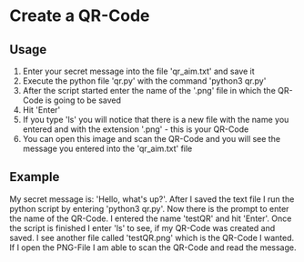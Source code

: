 # Create a QR-Code

## Usage

1. Enter your secret message into the file 'qr_aim.txt' and save it
2. Execute the python file 'qr.py' with the command 'python3 qr.py'
3. After the script started enter the name of the '.png' file in which the QR-Code is going to be saved
4. Hit 'Enter' 
5. If you type 'ls' you will notice that there is a new file with the name you entered and with the extension '.png' - this is your QR-Code
6. You can open this image and scan the QR-Code and you will see the message you entered into the 'qr_aim.txt' file

## Example

My secret message is: 'Hello, what's up?'. After I saved the text file I run the python script by entering 'python3 qr.py'. Now there is the prompt to enter the name of the QR-Code. I entered the name 'testQR' and hit 'Enter'. Once the script is finished I enter 'ls' to see, if my QR-Code was created and saved. I see another file called 'testQR.png' which is the QR-Code I wanted. If I open the PNG-File I am able to scan the QR-Code and read the message. 
